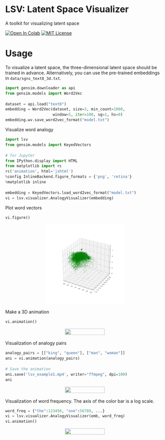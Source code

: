 LSV: Latent Space Visualizer
====
A toolkit for visualizing latent space

[![Open In Colab](https://colab.research.google.com/assets/colab-badge.svg)](https://colab.research.google.com/drive/1xPM_jG0PpLHjdv2YT08bzX8X80OXRHGS?usp=sharing) [![MIT License](http://img.shields.io/badge/license-MIT-blue.svg?style=flat)](LICENSE.txt)

# Usage
To visualize a latent space, the three-dimensional latent space should be trained in advance.
Alternatively, you can use the pre-trained embeddings in ```data/sgns_text8_3d.txt```.
```python
import gensim.downloader as api
from gensim.models import Word2Vec

dataset = api.load("text8")  
embedding = Word2Vec(dataset, size=3, min_count=1000, 
                     window=5, iter=100, sg=1, hs=0)
embedding.wv.save_word2vec_format("model.txt")   
```
Visualize word analogy
```python
import lsv
from gensim.models import KeyedVectors

# for Jupyter
from IPython.display import HTML
from matplotlib import rc 
rc('animation', html='jshtml') 
%config InlineBackend.figure_formats = {'png', 'retina'}
%matplotlib inline

embedding = KeyedVectors.load_word2vec_format("model.txt")
vi = lsv.visualizer.AnalogyVisualizer(embedding)
```
Plot word vectors
```python
vi.figure()
```
<div align="center">
<img src=https://github.com/yoichi1484/lsv/blob/main/docs/images/lsv_example1.jpg "visualize_example" width="50%" height="50%">
</div>

Make a 3D animation
```python
vi.animation()
```
<div align="center">
<img src=https://github.com/yoichi1484/lsv/blob/main/docs/images/lsv_example1.gif "visualize_example" width="50%" height="50%">
</div>

Visualization of analogy pairs
```python
analogy_pairs = [["king", "queen"], ["man", "woman"]]
ani = vi.animation(analogy_pairs)

# Save the animation
ani.save('lsv_example1.mp4', writer="ffmpeg", dpi=100)
ani
```
<div align="center">
<img src=https://github.com/yoichi1484/lsv/blob/main/docs/images/lsv_example2.gif "visualize_example" width="50%" height="50%">
</div>

Visualization of word frequency. The axis of the color bar is a log scale.
```python
word_freq = {"the":123456, "one":56789, ...}
vi = lsv.visualizer.AnalogyVisualizer(emb, word_freq)
vi.animation()
```
<div align="center">
<img src=https://github.com/yoichi1484/lsv/blob/main/docs/images/lsv_example3.gif "visualize_example" width="50%" height="50%">
</div>
